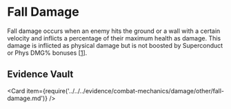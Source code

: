# Fall Damage

Fall damage occurs when an enemy hits the ground or a wall with a certain velocity and inflicts a percentage of their maximum health as damage. This damage is inflicted as physical damage but is not boosted by Superconduct or Phys DMG% bonuses \[[1](../../../evidence/combat-mechanics/damage/other/fall-damage.md#sc-and-phys-bonus-dont-affect-fall-damage)\].

## Evidence Vault

<Card item={require('../../../evidence/combat-mechanics/damage/other/fall-damage.md')} />

